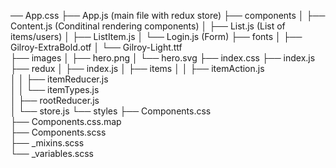 ── App.css
├── App.js (main file with redux store)
├── components
│   ├── Content.js (Conditinal rendering components)
│   ├── List.js (List of items/users)
│   ├── ListItem.js
│   └── Login.js (Form)
├── fonts
│   ├── Gilroy-ExtraBold.otf
│   └── Gilroy-Light.ttf    
├── images
│   ├── hero.png
│   └── hero.svg
├── index.css
├── index.js
├── redux
│   ├── index.js
│   ├── items
│   │   ├── itemAction.js   
│   │   ├── itemReducer.js  
│   │   └── itemTypes.js    
│   ├── rootReducer.js      
│   └── store.js
└── styles
    ├── Components.css      
    ├── Components.css.map  
    ├── Components.scss     
    ├── _mixins.scss        
    └── _variables.scss     
